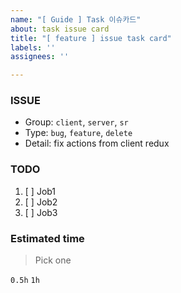 ```yaml
---
name: "[ Guide ] Task 이슈카드"
about: task issue card
title: "[ feature ] issue task card"
labels: ''
assignees: ''

---
```


### ISSUE
- Group: `client`, `server`, `sr`
- Type: `bug`, `feature`, `delete`
- Detail: fix actions from client redux

### TODO
 1. [ ] Job1
 2. [ ] Job2
 3. [ ] Job3

### Estimated time
> Pick one

`0.5h`
`1h`
